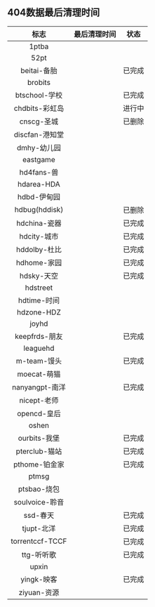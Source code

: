## 404数据最后清理时间
|标志 | 最后清理时间 | 状态 |
| :-: | :-: | ---- |
| 1ptba |  |  |
|52pt |  |  |
|beitai-备胎 |  | 已完成 |
|brobits |  |  |
|btschool-学校 |  | 已完成 |
|chdbits-彩虹岛 |  | 进行中 |
|cnscg-圣城 |  | 已删除 |
|discfan-港知堂 |  |  |
|dmhy-幼儿园 |  |  |
|eastgame |  |  |
|hd4fans-兽 |  |  |
|hdarea-HDA |  |  |
|hdbd-伊甸园 |  |  |
|hdbug(hddisk) |  | 已删除 |
|hdchina-瓷器 |  | 已完成 |
|hdcity-城市 |  | 已完成 |
|hddolby-杜比 |  | 已完成 |
|hdhome-家园 |  | 已完成 |
|hdsky-天空 |  | 已完成 |
|hdstreet |  |  |
|hdtime-时间 |  |  |
|hdzone-HDZ |  |  |
|joyhd |  |  |
| keepfrds-朋友 |  | 已完成 |
|leaguehd |  |  |
| m-team-馒头 |  | 已完成 |
|moecat-萌猫 |  |  |
|nanyangpt-南洋 |  | 已完成 |
|nicept-老师 |  |  |
|opencd-皇后 |  |  |
|oshen |  |  |
|ourbits-我堡 |  | 已完成 |
|pterclub-猫站 |  | 已完成 |
|pthome-铂金家 |  | 已完成 |
|ptmsg |  |  |
|ptsbao-烧包 |  |  |
|soulvoice-聆音 |  |  |
|ssd-春天 |  | 已完成 |
|tjupt-北洋 |  | 已完成 |
|torrentccf-TCCF |  | 已完成 |
| ttg-听听歌 |  | 已完成 |
| upxin |  |  |
| yingk-映客 |  | 已完成 |
| ziyuan-资源 |  |  |

